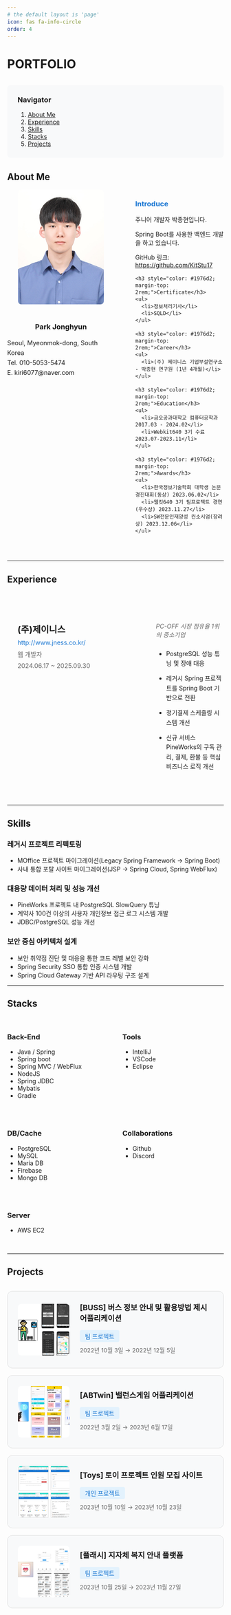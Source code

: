 ```yaml
---
# the default layout is 'page'
icon: fas fa-info-circle
order: 4
---
```


<style>
.profile-section {
  display: flex;
  gap: 3rem;
  margin-bottom: 3rem;
}

.profile-left {
  flex: 0 0 250px;
  text-align: center;
}

.profile-img {
  width: 200px;
  border-radius: 8px;
  margin-bottom: 1rem;
}

.profile-right {
  flex: 1;
}

.navigator {
  background-color: #f8f9fa;
  padding: 1.5rem;
  border-radius: 8px;
  margin: 2rem 0;
}

.navigator h3 {
  margin-top: 0;
  margin-bottom: 1rem;
}

.navigator ol {
  margin: 0;
  padding-left: 1.5rem;
}

.stacks-grid {
  display: grid;
  grid-template-columns: repeat(auto-fit, minmax(200px, 1fr));
  gap: 2rem;
  margin: 2rem 0;
}

.projects-grid {
  display: flex;
  flex-direction: column;
  gap: 1rem;
  margin: 2rem 0;
}

.project-card {
  border: 1px solid #e0e0e0;
  border-radius: 12px;
  padding: 1.5rem;
  transition: all 0.3s;
  display: flex;
  align-items: center;
  gap: 1.5rem;
  background-color: #f8f9fa;
}

.project-card:hover {
  box-shadow: 0 4px 12px rgba(0,0,0,0.1);
  transform: translateY(-2px);
}

.project-thumbnail {
  width: 120px;
  height: 120px;
  object-fit: cover;
  border-radius: 8px;
  flex-shrink: 0;
}

.project-content {
  flex: 1;
  min-width: 0;
}

.project-content h3 {
  font-size: 1.1rem;
  margin: 0 0 0.5rem 0;
  word-break: keep-all;
  word-wrap: break-word;
}

.project-content p {
  font-size: 0.85rem;
  color: #666;
  margin: 0.5rem 0;
  word-break: keep-all;
  word-wrap: break-word;
}

@media (max-width: 768px) {
  .project-card {
    flex-direction: column;
    align-items: flex-start;
  }

  .project-thumbnail {
    width: 100%;
    height: 150px;
  }
}

.project-tag {
  display: inline-block;
  background-color: #e3f2fd;
  color: #1976d2;
  padding: 0.25rem 0.75rem;
  border-radius: 4px;
  font-size: 0.875rem;
  margin-top: 0.5rem;
}

.experience-container,
.skills-container {
  display: flex;
  gap: 3rem;
  margin: 2rem 0;
  padding: 2rem 0;
}

.experience-left,
.skills-left {
  flex: 0 0 250px;
  padding: 1.5rem;
  border-radius: 8px;
}

.experience-left h3,
.skills-left h3 {
  margin-top: 0;
  font-size: 1.3rem;
  margin-bottom: 0.5rem;
}

.experience-left a,
.skills-left a {
  color: #1976d2;
  font-size: 0.9rem;
  text-decoration: none;
}

.experience-left p,
.skills-left p {
  color: #666;
  font-size: 0.9rem;
  margin: 0.5rem 0;
}

.experience-right,
.skills-right {
  flex: 1;
  padding-top: 0.5rem;
}

.experience-right ul,
.skills-right ul {
  list-style: disc;
  padding-left: 1.5rem;
}

.experience-right li,
.skills-right li {
  margin-bottom: 0.8rem;
  line-height: 1.6;
}

@media (max-width: 768px) {
  .experience-container,
  .skills-container {
    flex-direction: column;
  }

  .experience-left,
  .skills-left {
    flex: 1;
  }
}
</style>

# PORTFOLIO

<div class="navigator">
  <h3>Navigator</h3>
  <ol>
    <li><a href="#about-me">About Me</a></li>
    <li><a href="#experience">Experience</a></li>
    <li><a href="#skills">Skills</a></li>
    <li><a href="#stacks">Stacks</a></li>
    <li><a href="#projects">Projects</a></li>
  </ol>
</div>

## About Me

<div class="profile-section">
  <div class="profile-left">
    <img src="/assets/img/profile.jpg" alt="Profile" class="profile-img">
    <h3>Park Jonghyun</h3>
    <p style="text-align: left; font-size: 0.9rem; line-height: 1.6;">
      Seoul, Myeonmok-dong, South Korea<br>
      Tel. 010-5053-5474<br>
      E. kiri6077@naver.com
    </p>
  </div>

  <div class="profile-right">
    <h3 style="color: #1976d2;">Introduce</h3>
    <p>주니어 개발자 박종현입니다.</p>
    <p>Spring Boot를 사용한 백엔드 개발을 하고 있습니다.</p>
    <p>GitHub 링크: <a href="https://github.com/KitStu17">https://github.com/KitStu17</a></p>

    <h3 style="color: #1976d2; margin-top: 2rem;">Certificate</h3>
    <ul>
      <li>정보처리기사</li>
      <li>SQLD</li>
    </ul>

    <h3 style="color: #1976d2; margin-top: 2rem;">Career</h3>
    <ul>
      <li>(주) 제이니스 기업부설연구소 - 박종현 연구원 (1년 4개월)</li>
    </ul>

    <h3 style="color: #1976d2; margin-top: 2rem;">Education</h3>
    <ul>
      <li>금오공과대학교 컴퓨터공학과 2017.03 - 2024.02</li>
      <li>Webkit640 3기 수료 2023.07-2023.11</li>
    </ul>

    <h3 style="color: #1976d2; margin-top: 2rem;">Awards</h3>
    <ul>
      <li>한국정보기술학회 대학생 논문경진대회(동상) 2023.06.02</li>
      <li>웹킷640 3기 팀프로젝트 경연(우수상) 2023.11.27</li>
      <li>SW전문인재양성 컨소시엄(장려상) 2023.12.06</li>
    </ul>
  </div>
</div>

---

## Experience

<div class="experience-container">
  <div class="experience-left">
    <h3>(주)제이니스</h3>
    <a href="http://www.jness.co.kr/" target="_blank">http://www.jness.co.kr/</a>
    <p>웹 개발자</p>
    <p>2024.06.17 ~ 2025.09.30</p>
  </div>
  <div class="experience-right">
    <p style="font-style: italic; color: #666; margin-bottom: 1.5rem;">PC-OFF 시장 점유율 1위의 중소기업</p>
    <ul>
      <li>PostgreSQL 성능 튜닝 및 장애 대응</li>
      <li>레거시 Spring 프로젝트를 Spring Boot 기반으로 전환</li>
      <li>정기결제 스케줄링 시스템 개선</li>
      <li>신규 서비스 PineWorks의 구독 관리, 결제, 환불 등 핵심 비즈니스 로직 개선</li>
    </ul>
  </div>
</div>

---

## Skills

### 레거시 프로젝트 리펙토링
- MOffice 프로젝트 마이그레이션(Legacy Spring Framework -> Spring Boot)
- 사내 통합 포탈 사이트 마이그레이션(JSP -> Spring Cloud, Spring WebFlux)

### 대용량 데이터 처리 및 성능 개선
- PineWorks 프로젝트 내 PostgreSQL SlowQuery 튜닝
- 계약사 100건 이상의 사용자 개인정보 접근 로그 시스템 개발
- JDBC/PostgreSQL 성능 개선

### 보안 중심 아키텍처 설계
- 보안 취약점 진단 및 대응을 통한 코드 레벨 보안 강화
- Spring Security SSO 통합 인증 시스템 개발
- Spring Cloud Gateway 기반 API 라우팅 구조 설계

---

## Stacks

<div class="stacks-grid">
  <div>
    <h3>Back-End</h3>
    <ul>
      <li>Java / Spring</li>
      <li>Spring boot</li>
      <li>Spring MVC / WebFlux</li>
      <li>NodeJS</li>
      <li>Spring JDBC</li>
      <li>Mybatis</li>
      <li>Gradle</li>
    </ul>
  </div>

  <div>
    <h3>Tools</h3>
    <ul>
      <li>IntelliJ</li>
      <li>VSCode</li>
      <li>Eclipse</li>
    </ul>
  </div>

  <div>
    <h3>DB/Cache</h3>
    <ul>
      <li>PostgreSQL</li>
      <li>MySQL</li>
      <li>Maria DB</li>
      <li>Firebase</li>
      <li>Mongo DB</li>
    </ul>
  </div>

  <div>
    <h3>Collaborations</h3>
    <ul>
      <li>Github</li>
      <li>Discord</li>
    </ul>
  </div>

  <div>
    <h3>Server</h3>
    <ul>
      <li>AWS EC2</li>
    </ul>
  </div>
</div>

---

## Projects

<div class="projects-grid">
  <div class="project-card" onclick="location.href='{{ site.baseurl }}/posts/BUSS-프로젝트-정리/'" style="cursor: pointer;">
    <img src="/assets/img/buss/project_main.png" alt="BUSS" class="project-thumbnail">
    <div class="project-content">
      <h3>[BUSS] 버스 정보 안내 및 활용방법 제시 어플리케이션</h3>
      <span class="project-tag">팀 프로젝트</span>
      <p>2022년 10월 3일 → 2022년 12월 5일</p>
    </div>
  </div>

  <div class="project-card" onclick="location.href='{{ site.baseurl }}/posts/ABTwin-프로젝트-정리/'" style="cursor: pointer;">
    <img src="/assets/img/abtwin/project_main.png" alt="ABTwin" class="project-thumbnail">
    <div class="project-content">
      <h3>[ABTwin] 밸런스게임 어플리케이션</h3>
      <span class="project-tag">팀 프로젝트</span>
      <p>2022년 3월 2일 → 2023년 6월 17일</p>
    </div>
  </div>

  <div class="project-card" onclick="location.href='{{ site.baseurl }}/posts/Toys-프로젝트-정리/'" style="cursor: pointer;">
    <img src="/assets/img/toys/project_main.png" alt="Toys" class="project-thumbnail">
    <div class="project-content">
      <h3>[Toys] 토이 프로젝트 인원 모집 사이트</h3>
      <span class="project-tag">개인 프로젝트</span>
      <p>2023년 10월 10일 → 2023년 10월 23일</p>
    </div>
  </div>

  <div class="project-card" onclick="location.href='{{ site.baseurl }}/posts/플래시-프로젝트-정리/'" style="cursor: pointer;">
    <img src="/assets/img/flash/project_main.png" alt="플래시" class="project-thumbnail">
    <div class="project-content">
      <h3>[플래시] 지자체 복지 안내 플랫폼</h3>
      <span class="project-tag">팀 프로젝트</span>
      <p>2023년 10월 25일 → 2023년 11월 27일</p>
    </div>
  </div>
</div>
